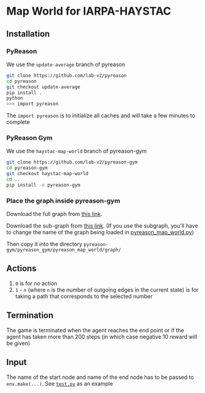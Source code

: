 # Map World for IARPA-HAYSTAC

## Installation

### PyReason
We use the `update-average` branch of pyreason
```bash
git clone https://github.com/lab-v2/pyreason
cd pyreason
git checkout update-average
pip install .
python
>>> import pyreason
```
The `import pyreason` is to initialize all caches and will take a few minutes to complete

### PyReason Gym
We use the `haystac-map-world` branch of pyreason-gym
```bash
git clone https://github.com/lab-v2/pyreason-gym
cd pyreason-gym
git checkout haystac-map-world
cd ..
pip install -e pyreason-gym
```

### Place the graph inside pyreason-gym
Download the full graph from [this link](https://drive.google.com/file/d/1SyMiVpaWePKgoQfyxQ6IhpAyy37e1WtE/view?usp=drive_link).

Download the sub-graph from [this link](). (If you use the subgraph, you'll have to change the name of the graph being loaded in [pyreason_map_world.py](https://github.com/lab-v2/pyreason-gym/blob/haystac-map-world/pyreason_gym/pyreason_map_world/pyreason_map_world.py#L33))

Then copy it into the directory `pyreason-gym/pyreason_gym/pyreason_map_world/graph/`

## Actions
1. `0` is for no action
2. `1` - `n` (where `n` is the number of outgoing edges in the current state) is for taking a path that corresponds to the selected number

## Termination
The game is terminated when the agent reaches the end point or if the agent has taken more than 200 steps (in which case negative 10 reward will be given)

## Input
The name of the start node and name of the end node has to be passed to `env.make(...)`. See [`test.py`](/test.py) as an example
